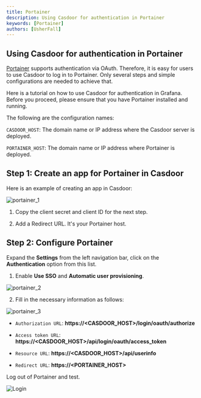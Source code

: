```yaml
---
title: Portainer
description: Using Casdoor for authentication in Portainer
keywords: [Portainer]
authors: [UsherFall]
---
```


## Using Casdoor for authentication in Portainer

[Portainer](https://www.portainer.io/) supports authentication via OAuth. Therefore, it is easy for users to use Casdoor to log in to Portainer. Only several steps and simple configurations are needed to achieve that.

Here is a tutorial on how to use Casdoor for authentication in Grafana. Before you proceed, please ensure that you have Portainer installed and running.

The following are the configuration names:

`CASDOOR_HOST`: The domain name or IP address where the Casdoor server is deployed.

`PORTAINER_HOST`: The domain name or IP address where Portainer is deployed.

## Step 1: Create an app for Portainer in Casdoor

Here is an example of creating an app in Casdoor:

![portainer_1](/img/integration/go/portainer/portainer_1.png)

1. Copy the client secret and client ID for the next step.

2. Add a Redirect URL. It's your Portainer host.

## Step 2: Configure Portainer

Expand the **Settings** from the left navigation bar, click on the **Authentication** option from this list.

1. Enable **Use SSO** and **Automatic user provisioning**.

![portainer_2](/img/integration/go/portainer/portainer_2.png)

2. Fill in the necessary information as follows:

![portainer_3](/img/integration/go/portainer/portainer_3.png)

- `Authorization URL`: **https://<CASDOOR_HOST>/login/oauth/authorize**

- `Access token URL`: **https://<CASDOOR_HOST>/api/login/oauth/access_token**

- `Resource URL`: **https://<CASDOOR_HOST>/api/userinfo**

- `Redirect URL`: **https://<PORTAINER_HOST>**

Log out of Portainer and test.

![Login](/img/integration/go/portainer/login.gif)
